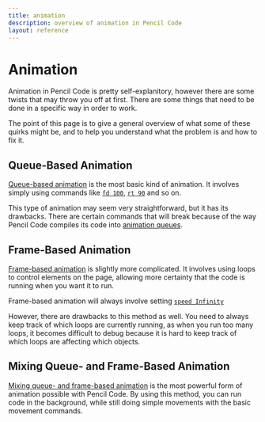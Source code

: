 ```yaml
---
title: animation
description: overview of animation in Pencil Code
layout: reference
---
```


# Animation

Animation in Pencil Code is pretty self-explanitory, however there are some twists that may throw you off at first. There are some things that need to be done in a specific way in order to work. 

The point of this page is to give a general overview of what some of these quirks might be, and to help you understand what the problem is and how to fix it. 

## Queue-Based Animation

[Queue-based animation](qanimation.html) is the most basic kind of animation. It involves simply using commands like [`fd 100`](fd.html), [`rt 90`](rt.html) and so on. 

This type of animation may seem very straightforward, but it has its drawbacks. There are certain commands that will break because of the way Pencil Code compiles its code into [animation queues](animationqueues.html). 

## Frame-Based Animation

[Frame-based animation](fanimation.html) is slightly more complicated. It involves using loops to control elements on the page, allowing more certainty that the code is running when you want it to run. 

Frame-based animation will always involve setting [`speed Infinity`](fanimation.html)

However, there are drawbacks to this method as well. You need to always keep track of which loops are currently running, as when you run too many loops, it becomes difficult to debug because it is hard to keep track of which loops are affecting which objects. 

## Mixing Queue- and Frame-Based Animation

[Mixing queue- and frame-based animation](qfanimation.html) is the most powerful form of animation possible with Pencil Code. By using this method, you can run code in the background, while still doing simple movements with the basic movement commands. 
